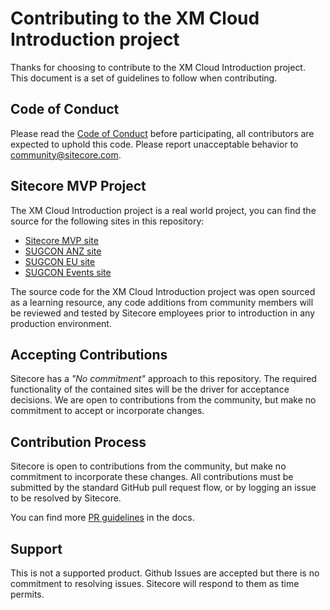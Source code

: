 # Contributing to the XM Cloud Introduction project

Thanks for choosing to contribute to the XM Cloud Introduction project. This document is a set of guidelines to follow when contributing.

## Code of Conduct
Please read the [Code of Conduct](./CODE_OF_CONDUCT.md) before participating, all contributors are expected to uphold this code. Please report unacceptable behavior to
[community@sitecore.com](mailto:community@sitecore.com).

## Sitecore MVP Project 
The XM Cloud Introduction project is a real world project, you can find the source for the following sites in this repository:
- [Sitecore MVP site](https://mvp.sitecore.com)
- [SUGCON ANZ site](https://anz.sugcon.events/)
- [SUGCON EU site](https://europe.sugcon.events/)
- [SUGCON Events site](https://www.sugcon.events/)

The source code for the XM Cloud Introduction project was open sourced as a learning resource, any code additions from community members will be reviewed and tested by Sitecore employees prior to introduction in any production environment.

## Accepting Contributions
Sitecore has a _"No commitment"_ approach to this repository. The required functionality of the contained sites will be the driver for acceptance decisions. We are open to contributions from the community, but make no commitment to accept or incorporate changes.

## Contribution Process
Sitecore is open to contributions from the community, but make no commitment to incorporate these changes. All contributions must be submitted by the standard GitHub pull request flow, or by logging an issue to be resolved by Sitecore.

You can find more [PR guidelines](/docs/PULL_REQUESTS.md) in the docs.

## Support
This is not a supported product. Github Issues are accepted but there is no commitment to resolving issues. Sitecore will respond to them as time permits.